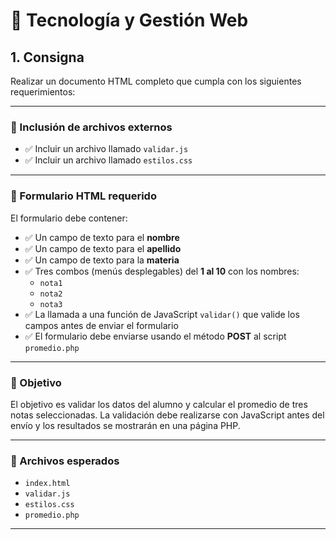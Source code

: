 # 📘 Tecnología y Gestión Web

## 1. Consigna

Realizar un documento HTML completo que cumpla con los siguientes requerimientos:

---

### 🔹 Inclusión de archivos externos

- ✅ Incluir un archivo llamado `validar.js`
- ✅ Incluir un archivo llamado `estilos.css`

---

### 🔹 Formulario HTML requerido

El formulario debe contener:

- ✅ Un campo de texto para el **nombre**
- ✅ Un campo de texto para el **apellido**
- ✅ Un campo de texto para la **materia**
- ✅ Tres combos (menús desplegables) del **1 al 10** con los nombres:
  - `nota1`
  - `nota2`
  - `nota3`
- ✅ La llamada a una función de JavaScript `validar()` que valide los campos antes de enviar el formulario
- ✅ El formulario debe enviarse usando el método **POST** al script `promedio.php`

---

### 📝 Objetivo

El objetivo es validar los datos del alumno y calcular el promedio de tres notas seleccionadas. La validación debe realizarse con JavaScript antes del envío y los resultados se mostrarán en una página PHP.

---

### 📂 Archivos esperados

- `index.html`
- `validar.js`
- `estilos.css`
- `promedio.php`

---
